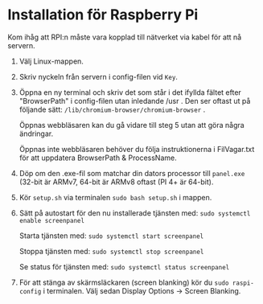 # Installation för Raspberry Pi
Kom ihåg att RPI:n måste vara kopplad till nätverket via kabel för att nå servern.
1. Välj Linux-mappen.
2. Skriv nyckeln från servern i config-filen vid ``Key``.
3. Öppna en ny terminal och skriv det som står i det ifyllda fältet efter "BrowserPath"  i config-filen utan inledande /usr . Den ser oftast ut på följande sätt:  ``/lib/chromium-browser/chromium-browser`` .

   Öppnas webbläsaren kan du gå vidare till steg 5 utan att göra några ändringar.
   
   Öppnas inte webbläsaren behöver du följa instruktionerna i FilVagar.txt för att uppdatera BrowserPath & ProcessName.
   
5. Döp om den .exe-fil som matchar din dators processor till ``panel.exe`` (32-bit är ARMv7, 64-bit är ARMv8 oftast (PI 4+ är 64-bit).
6. Kör ``setup.sh`` via terminalen ``sudo bash setup.sh`` i mappen.
7. Sätt på autostart för den nu installerade tjänsten med: ``sudo systemctl enable screenpanel``
   
   Starta tjänsten med: ``sudo systemctl start screenpanel``
   
   Stoppa tjänsten med: ``sudo systemctl stop screenpanel``
   
   Se status för tjänsten med: ``sudo systemctl status screenpanel``

8. För att stänga av skärmsläckaren (screen blanking) kör du ``sudo raspi-config`` i terminalen. Välj sedan Display Options -> Screen Blanking.

